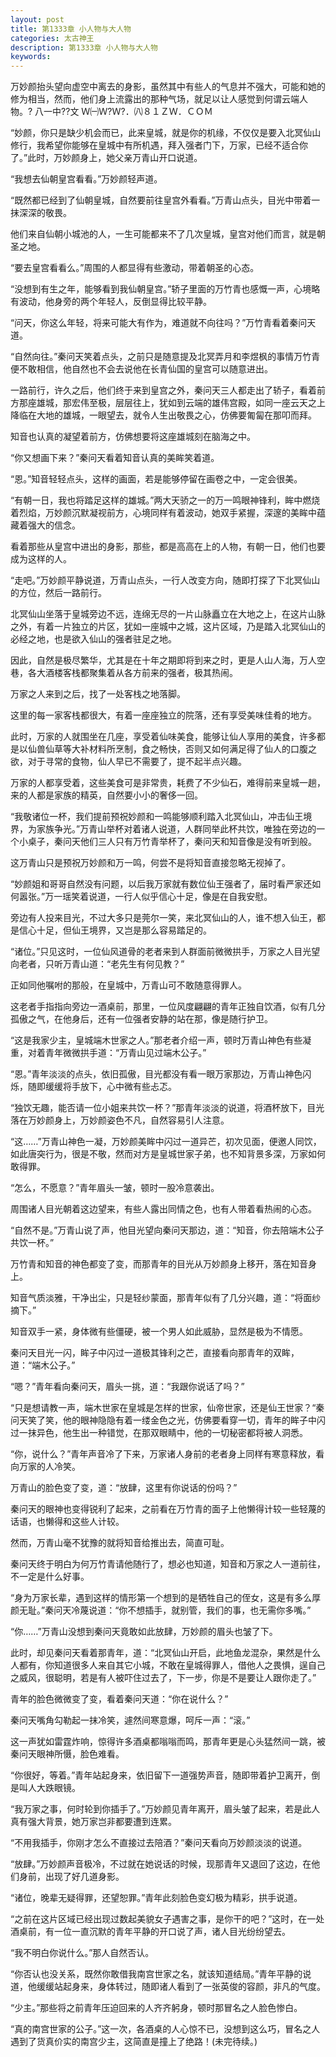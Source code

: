 ```yaml
---
layout: post
title: 第1333章 小人物与大人物
categories: 太古神王
description: 第1333章 小人物与大人物
keywords:
---
```


万妙颜抬头望向虚空中离去的身影，虽然其中有些人的气息并不强大，可能和她的修为相当，然而，他们身上流露出的那种气场，就足以让人感觉到何谓云端人物。? 八一中??文 Ｗ㈠Ｗ?Ｗ?．㈧８１ＺＷ．ＣＯＭ

“妙颜，你只是缺少机会而已，此来皇城，就是你的机缘，不仅仅是要入北冥仙山修行，我希望你能够在皇城中有所机遇，拜入强者门下，万家，已经不适合你了。”此时，万妙颜身上，她父亲万青山开口说道。

“我想去仙朝皇宫看看。”万妙颜轻声道。

“既然都已经到了仙朝皇城，自然要前往皇宫外看看。”万青山点头，目光中带着一抹深深的敬畏。

他们来自仙朝小城池的人，一生可能都来不了几次皇城，皇宫对他们而言，就是朝圣之地。

“要去皇宫看看么。”周围的人都显得有些激动，带着朝圣的心态。

“没想到有生之年，能够看到我仙朝皇宫。”轿子里面的万竹青也感慨一声，心境略有波动，他身旁的两个年轻人，反倒显得比较平静。

“问天，你这么年轻，将来可能大有作为，难道就不向往吗？”万竹青看着秦问天道。

“自然向往。”秦问天笑着点头，之前只是随意提及北冥弄月和李煜枫的事情万竹青便不敢相信，他自然也不会去说他在长青仙国的皇宫可以随意进出。

一路前行，许久之后，他们终于来到皇宫之外，秦问天三人都走出了轿子，看着前方那座雄城，那宏伟至极，层层往上，犹如到云端的雄伟宫殿，如同一座云天之上降临在大地的雄城，一眼望去，就令人生出敬畏之心，仿佛要匍匐在那叩而拜。

知音也认真的凝望着前方，仿佛想要将这座雄城刻在脑海之中。

“你又想画下来？”秦问天看着知音认真的美眸笑着道。

“恩。”知音轻轻点头，这样的画面，若是能够停留在画卷之中，一定会很美。

“有朝一日，我也将踏足这样的雄城。”两大天骄之一的万一鸣眼神锋利，眸中燃烧着烈焰，万妙颜沉默凝视前方，心境同样有着波动，她双手紧握，深邃的美眸中蕴藏着强大的信念。

看着那些从皇宫中进出的身影，那些，都是高高在上的人物，有朝一日，他们也要成为这样的人。

“走吧。”万妙颜平静说道，万青山点头，一行人改变方向，随即打探了下北冥仙山的方位，然后一路前行。

北冥仙山坐落于皇城旁边不远，连绵无尽的一片山脉矗立在大地之上，在这片山脉之外，有着一片独立的片区，犹如一座城中之城，这片区域，乃是踏入北冥仙山的必经之地，也是欲入仙山的强者驻足之地。

因此，自然是极尽繁华，尤其是在十年之期即将到来之时，更是人山人海，万人空巷，各大酒楼客栈都聚集着从各方前来的强者，极其热闹。

万家之人来到之后，找了一处客栈之地落脚。

这里的每一家客栈都很大，有着一座座独立的院落，还有享受美味佳肴的地方。

此时，万家的人就围坐在几座，享受着仙味美食，能够让仙人享用的美食，许多都是以仙兽仙草等大补材料所烹制，食之畅快，否则又如何满足得了仙人的口腹之欲，对于寻常的食物，仙人早已不需要了，提不起半点兴趣。

万家的人都享受着，这些美食可是非常贵，耗费了不少仙石，难得前来皇城一趟，来的人都是家族的精英，自然要小小的奢侈一回。

“我敬诸位一杯，我们提前预祝妙颜和一鸣能够顺利踏入北冥仙山，冲击仙王境界，为家族争光。”万青山举杯对着诸人说道，人群同举此杯共饮，唯独在旁边的一个小桌子，秦问天他们三人只有万竹青举杯了，秦问天和知音像是没有听到般。

这万青山只是预祝万妙颜和万一鸣，何尝不是将知音直接忽略无视掉了。

“妙颜姐和哥哥自然没有问题，以后我万家就有数位仙王强者了，届时看严家还如何嚣张。”万一瑶笑着说道，一行人似乎信心十足，像是在自我安慰。

旁边有人投来目光，不过大多只是莞尔一笑，来北冥仙山的人，谁不想入仙王，都是信心十足，但仙王境界，又岂是那么容易踏足的。

“诸位。”只见这时，一位仙风道骨的老者来到人群面前微微拱手，万家之人目光望向老者，只听万青山道：“老先生有何见教？”

正如同他嘱咐的那般，在皇城中，万青山可不敢随意得罪人。

这老者手指指向旁边一酒桌前，那里，一位风度翩翩的青年正独自饮酒，似有几分孤傲之气，在他身后，还有一位强者安静的站在那，像是随行护卫。

“这是我家少主，皇城端木世家之人。”那老者介绍一声，顿时万青山神色有些凝重，对着青年微微拱手道：“万青山见过端木公子。”

“恩。”青年淡淡的点头，依旧孤傲，目光都没有看一眼万家那边，万青山神色闪烁，随即缓缓将手放下，心中微有些忐忑。

“独饮无趣，能否请一位小姐来共饮一杯？”那青年淡淡的说道，将酒杯放下，目光落在万妙颜身上，万妙颜姿色不凡，自然容易引人注意。

“这……”万青山神色一凝，万妙颜美眸中闪过一道异芒，初次见面，便邀人同饮，如此唐突行为，很是不敬，然而对方是皇城世家子弟，也不知背景多深，万家如何敢得罪。

“怎么，不愿意？”青年眉头一皱，顿时一股冷意袭出。

周围诸人目光朝着这边望来，有些人露出同情之色，也有人带着看热闹的心态。

“自然不是。”万青山说了声，他目光望向秦问天那边，道：“知音，你去陪端木公子共饮一杯。”

万竹青和知音的神色都变了变，而那青年的目光从万妙颜身上移开，落在知音身上。

知音气质淡雅，干净出尘，只是轻纱蒙面，那青年似有了几分兴趣，道：“将面纱摘下。”

知音双手一紧，身体微有些僵硬，被一个男人如此威胁，显然是极为不情愿。

秦问天目光一闪，眸子中闪过一道极其锋利之芒，直接看向那青年的双眸，道：“端木公子。”

“嗯？”青年看向秦问天，眉头一挑，道：“我跟你说话了吗？”

“只是想请教一声，端木世家在皇城是怎样的世家，仙帝世家，还是仙王世家？“秦问天笑了笑，他的眼神隐隐有着一缕金色之光，仿佛要看穿一切，青年的眸子中闪过一抹异色，他生出一种错觉，在那双眼睛中，他的一切秘密都将被人洞悉。

“你，说什么？”青年声音冷了下来，万家诸人身前的老者身上同样有寒意释放，看向万家的人冷笑。

万青山的脸色变了变，道：“放肆，这里有你说话的份吗？”

秦问天的眼神也变得锐利了起来，之前看在万竹青的面子上他懒得计较一些轻蔑的话语，也懒得和这些人计较。

然而，万青山毫不犹豫的就将知音给推出去，简直可耻。

秦问天终于明白为何万竹青请他随行了，想必也知道，知音和万家之人一道前往，不一定是什么好事。

“身为万家长辈，遇到这样的情形第一个想到的是牺牲自己的侄女，这是有多么厚颜无耻。”秦问天冷蔑说道：“你不想插手，就别管，我们的事，也无需你多嘴。”

“你……”万青山没想到秦问天竟敢如此放肆，万妙颜的眉头也皱了下。

此时，却见秦问天看着那青年，道：“北冥仙山开启，此地鱼龙混杂，果然是什么人都有，你知道很多人来自其它小城，不敢在皇城得罪人，借他人之畏惧，逞自己之威风，很聪明，若是有人被吓住过去了，下一步，你是不是要让人跟你走了。”

青年的脸色微微变了变，看着秦问天道：“你在说什么？”

秦问天嘴角勾勒起一抹冷笑，遽然间寒意爆，呵斥一声：“滚。”

这一声犹如雷霆炸响，惊得许多酒桌都嗡嗡而鸣，那青年更是心头猛然间一跳，被秦问天眼神所慑，脸色难看。

“你很好，等着。”青年站起身来，依旧留下一道强势声音，随即带着护卫离开，倒是叫人大跌眼镜。

“我万家之事，何时轮到你插手了。”万妙颜见青年离开，眉头皱了起来，若是此人真有强大背景，她万家岂非都要遭到连累。

“不用我插手，你刚才怎么不直接过去陪酒？”秦问天看向万妙颜淡淡的说道。

“放肆。”万妙颜声音极冷，不过就在她说话的时候，现那青年又退回了这边，在他们身前，出现了好几道身影。

“诸位，晚辈无疑得罪，还望恕罪。”青年此刻脸色变幻极为精彩，拱手说道。

“之前在这片区域已经出现过数起美貌女子遇害之事，是你干的吧？”这时，在一处酒桌前，有一位一直沉默的青年平静的开口说了声，诸人目光纷纷望去。

“我不明白你说什么。”那人自然否认。

“你否认也没关系，既然你敢借我南宫世家之名，就该知道结局。”青年平静的说道，他缓缓站起身来，身体转过，随即诸人看到了一张英俊的容颜，非凡的气度。

“少主。”那些将之前青年压迫回来的人齐齐躬身，顿时那冒名之人脸色惨白。

“真的南宫世家的公子。”这一次，各酒桌的人心惊不已，没想到这么巧，冒名之人遇到了货真价实的南宫少主，这简直是撞上了绝路！(未完待续。)
